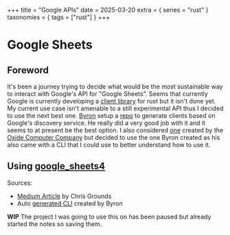 +++
title = "Google APIs"
date = 2025-03-20
extra = { series = "rust" }
taxonomies = { tags = ["rust"] }
+++

# Google Sheets

## Foreword

It's been a journey trying to decide what would be the most sustainable way to interact with Google's API for "Google Sheets".
Seems that currently Google is currently developing a [client library](https://github.com/googleapis/google-cloud-rust) for rust but it isn't done yet.
My current use case isn't amenable to a still experimental API thus I decided to use the next best one.
[Byron](https://github.com/Byron) setup a [repo](https://github.com/Byron/google-apis-rs) to generate clients based on Google's discovery service.
He really did a very good job with it and it seems to at present be the best option.
I also considered [one](https://docs.rs/sheets/latest/sheets/) created by the [Oxide Computer Company](https://github.com/oxidecomputer) but decided to use the one Byron created as his also came with a CLI that I could use to better understand how to use it.

## Using [google_sheets4](https://docs.rs/google-sheets4/latest/google_sheets4/index.html)

Sources:

- [Medium Article](https://medium.com/@iamchrisgrounds/google-sheets-with-rust-6ecab23fa765) by Chris Grounds
- Auto [generated CLI](https://github.com/Byron/google-apis-rs/tree/main/gen/sheets4-cli) created by Byron

**WIP** The project I was going to use this on has been paused but already started the notes so saving them.
